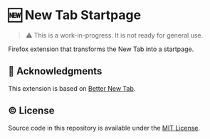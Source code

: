 # 🆕 New Tab Startpage

> ⚠ This is a work-in-progress. It is not ready for general use.

<!-- ![Mozilla Add-on](https://img.shields.io/amo/v/newtab-notes@semanticdata) ![Add-on rating](https://img.shields.io/amo/rating/newtab-notes@semanticdata) ![Add-on downloads](https://img.shields.io/amo/dw/newtab-notes@semanticdata) ![Add-on users](https://img.shields.io/amo/users/newtab-notes@semanticdata) ![License](https://img.shields.io/github/license/semanticdata/firefox-new-tab-notes) -->

Firefox extension that transforms the New Tab into a startpage.

<!-- [![Get the Addon](https://raw.githubusercontent.com/semanticdata/text-revealer-firefox-extension/master/firefox.png)](https://addons.mozilla.org/en-US/firefox/addon/new-tab-note/) -->

<!-- ## ✨ Features

- Integrates Firefox Sync. Access your notes across browser instances.
- Dark/Light themes and toggle.
- Autosaves your content after every keystroke.
- Uses [Bulma](https://bulma.io/) for styling.
- Uses [Fira Code](https://github.com/tonsky/FiraCode) as default font.
- Search bar (better-new-tab)
- Groups auto order (better-new-tab)

-->

<!-- ## 🖼 Screenshots

![screenshot light theme](screenshot.png) _Light mode_

![screenshot dark theme](screenshot-dark.png) _Dark mode_ -->

<!-- ## Roadmap / Contributions

See <https://github.com/semanticdata/new-tab-bookmarks/issues> -->

<!-- ## Local Development

Firefox

1. Go to `about:debugging` in address bar
2. Click _Load Temporary Add-on_ button on top right
3. Open any file at root directory of this extension's source

Chrome

1. Go to `chrome://extensions/` in address bar
2. Tick _Developer mode_ toggle at top right
3. Click _Load Unpacked_
4. Choose the directory of this extenson's source code -->

<!--
## Changes from Upstream

- Placeholder
-->

## 💜 Acknowledgments

This extension is based on [Better New Tab](https://github.com/M4hbod/Better-New-Tab/).

## © License

Source code in this repository is available under the [MIT License](LICENSE).
